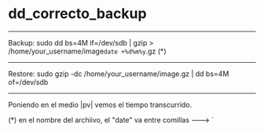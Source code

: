 dd_correcto_backup
==================

-----------------------------------------------------------------------------------

Backup:
sudo dd bs=4M if=/dev/sdb | gzip > /home/your_username/image`date +%d%m%y`.gz      (*)

-----------------------------------------------------------------------------------

Restore:
sudo gzip -dc /home/your_username/image.gz | dd bs=4M of=/dev/sdb

-----------------------------------------------------------------------------------

Poniendo en el medio |pv| vemos el tiempo transcurrido.



(*) en el nombre del archiivo, el "date" va entre comillas ---> `
